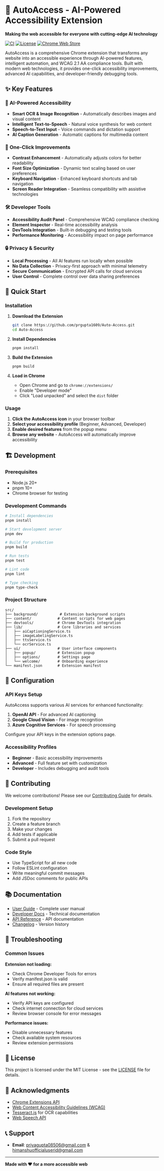 # 🚀 AutoAccess - AI-Powered Accessibility Extension

**Making the web accessible for everyone with cutting-edge AI technology**

[![CI](https://github.com/prgupta1609/Auto-Access/actions/workflows/ci.yml/badge.svg)](https://github.com/prgupta1609/Auto-Access/actions/workflows/ci.yml)
[![License](https://img.shields.io/badge/license-MIT-blue.svg)](LICENSE)
[![Chrome Web Store](https://img.shields.io/badge/Chrome%20Web%20Store-Available-green.svg)]()

AutoAccess is a comprehensive Chrome extension that transforms any website into an accessible experience through AI-powered features, intelligent automation, and WCAG 2.1 AA compliance tools. Built with modern web technologies, it provides one-click accessibility improvements, advanced AI capabilities, and developer-friendly debugging tools.

## ✨ Key Features

### 🤖 **AI-Powered Accessibility**
- **Smart OCR & Image Recognition** - Automatically describes images and visual content
- **Intelligent Text-to-Speech** - Natural voice synthesis for web content
- **Speech-to-Text Input** - Voice commands and dictation support
- **AI Caption Generation** - Automatic captions for multimedia content

### 🎯 **One-Click Improvements**
- **Contrast Enhancement** - Automatically adjusts colors for better readability
- **Font Size Optimization** - Dynamic text scaling based on user preferences
- **Keyboard Navigation** - Enhanced keyboard shortcuts and tab navigation
- **Screen Reader Integration** - Seamless compatibility with assistive technologies

### 🛠️ **Developer Tools**
- **Accessibility Audit Panel** - Comprehensive WCAG compliance checking
- **Element Inspector** - Real-time accessibility analysis
- **DevTools Integration** - Built-in debugging and testing tools
- **Performance Monitoring** - Accessibility impact on page performance

### 🔒 **Privacy & Security**
- **Local Processing** - All AI features run locally when possible
- **No Data Collection** - Privacy-first approach with minimal telemetry
- **Secure Communication** - Encrypted API calls for cloud services
- **User Control** - Complete control over data sharing preferences

## 🚀 Quick Start

### Installation

1. **Download the Extension**
   ```bash
   git clone https://github.com/prgupta1609/Auto-Access.git
   cd Auto-Access
   ```

2. **Install Dependencies**
   ```bash
   pnpm install
   ```

3. **Build the Extension**
   ```bash
   pnpm build
   ```

4. **Load in Chrome**
   - Open Chrome and go to `chrome://extensions/`
   - Enable "Developer mode"
   - Click "Load unpacked" and select the `dist` folder

### Usage

1. **Click the AutoAccess icon** in your browser toolbar
2. **Select your accessibility profile** (Beginner, Advanced, Developer)
3. **Enable desired features** from the popup menu
4. **Browse any website** - AutoAccess will automatically improve accessibility

## 🏗️ Development

### Prerequisites
- Node.js 20+
- pnpm 10+
- Chrome browser for testing

### Development Commands

```bash
# Install dependencies
pnpm install

# Start development server
pnpm dev

# Build for production
pnpm build

# Run tests
pnpm test

# Lint code
pnpm lint

# Type checking
pnpm type-check
```

### Project Structure

```
src/
├── background/          # Extension background scripts
├── content/            # Content scripts for web pages
├── devtools/           # Chrome DevTools integration
├── lib/                # Core libraries and services
│   ├── aiCaptioningService.ts
│   ├── imageLabelingService.ts
│   ├── ttsService.ts
│   └── ocrService.ts
├── ui/                 # User interface components
│   ├── popup/          # Extension popup
│   ├── options/        # Settings page
│   └── welcome/        # Onboarding experience
└── manifest.json       # Extension manifest
```

## 🔧 Configuration

### API Keys Setup

AutoAccess supports various AI services for enhanced functionality:

1. **OpenAI API** - For advanced AI captioning
2. **Google Cloud Vision** - For image recognition
3. **Azure Cognitive Services** - For speech processing

Configure your API keys in the extension options page.

### Accessibility Profiles

- **Beginner** - Basic accessibility improvements
- **Advanced** - Full feature set with customization
- **Developer** - Includes debugging and audit tools

## 🤝 Contributing

We welcome contributions! Please see our [Contributing Guide](CONTRIBUTING.md) for details.

### Development Setup

1. Fork the repository
2. Create a feature branch
3. Make your changes
4. Add tests if applicable
5. Submit a pull request

### Code Style

- Use TypeScript for all new code
- Follow ESLint configuration
- Write meaningful commit messages
- Add JSDoc comments for public APIs

## 📚 Documentation

- [User Guide](USER_GUIDE.md) - Complete user manual
- [Developer Docs](DEVELOPER_DOCS.md) - Technical documentation
- [API Reference](docs/api.md) - API documentation
- [Changelog](CHANGELOG.md) - Version history

## 🐛 Troubleshooting

### Common Issues

**Extension not loading:**
- Check Chrome Developer Tools for errors
- Verify manifest.json is valid
- Ensure all required files are present

**AI features not working:**
- Verify API keys are configured
- Check internet connection for cloud services
- Review browser console for error messages

**Performance issues:**
- Disable unnecessary features
- Check available system resources
- Review extension permissions

## 📄 License

This project is licensed under the MIT License - see the [LICENSE](LICENSE) file for details.

## 🙏 Acknowledgments

- [Chrome Extensions API](https://developer.chrome.com/docs/extensions/)
- [Web Content Accessibility Guidelines (WCAG)](https://www.w3.org/WAI/WCAG21/)
- [Tesseract.js](https://tesseract.projectnaptha.com/) for OCR capabilities
- [Web Speech API](https://developer.mozilla.org/en-US/docs/Web/API/Web_Speech_API)

## 📞 Support

- **Email**: priyagupta08506@gmail.com & himanshuofficialuserid@gmail.com

---


**Made with ❤️ for a more accessible web**


